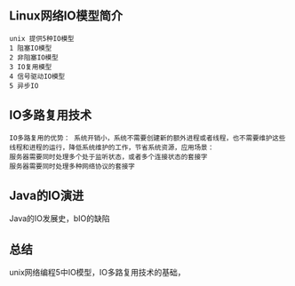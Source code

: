 ## Linux网络IO模型简介

	unix 提供5种IO模型
	1 阻塞IO模型
	2 非阻塞IO模型
	3 IO复用模型
	4 信号驱动IO模型
	5 异步IO

## IO多路复用技术

	IO多路复用的优势： 系统开销小，系统不需要创建新的额外进程或者线程，也不需要维护这些线程和进程的运行，降低系统维护的工作，节省系统资源，应用场景：
	服务器需要同时处理多个处于监听状态，或者多个连接状态的套接字
	服务器需要同时处理多种网络协议的套接字

## Java的IO演进

Java的IO发展史，bIO的缺陷
## 总结

unix网络编程5中IO模型，IO多路复用技术的基础，



